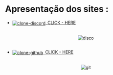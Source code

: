# Apresentação dos sites :

- <div>
    <div>
      <a href="https://carlosvarao.github.io/Clones-de-Sites/Clone-Login-Discord/index.html" target="_blank">
      <img align="center" alt="clone-discord" src="https://img.shields.io/badge/Discord-7289DA?style=for-the-badge&logo=discord&logoColor=white">&ensp;<span>CLICK - HERE</span>
      </a>
    </div>

    <div align="center" style="display: inline_block"><br>

     ![disco](https://github.com/CarlosVarao/Clones-de-Sites/assets/127850509/ae1b65bf-cdd5-45dc-8966-9685f29b792c) 

    </div>
</div>

##

- <div>
    <div>
      <a href="https://carlosvarao.github.io/Clones-de-Sites/Clone-Login-GitHub/index.html" target="_blank">
      <img align="center" alt="clone-github" src="https://img.shields.io/badge/GitHub-100000?style=for-the-badge&logo=github&logoColor=white">&ensp;<span>CLICK - HERE</span>
      </a>
    </div>
  
    <div align="center" style="display: inline_block"><br>

     ![git](https://github.com/CarlosVarao/Clones-de-Sites/assets/127850509/a661cfe8-ffaf-4579-8d8c-5da762cf8986)

    </div>
</div>

##








